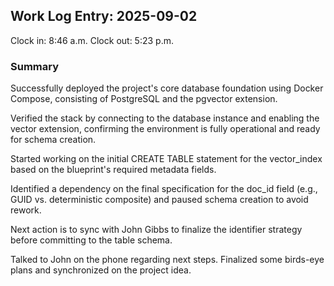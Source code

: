 ## Work Log Entry: 2025-09-02

Clock in: 8:46 a.m.
Clock out: 5:23 p.m.

### Summary

Successfully deployed the project's core database foundation using Docker Compose, consisting of PostgreSQL and the pgvector extension.

Verified the stack by connecting to the database instance and enabling the vector extension, confirming the environment is fully operational and ready for schema creation.

Started working on the initial CREATE TABLE statement for the vector_index based on the blueprint's required metadata fields.

Identified a dependency on the final specification for the doc_id field (e.g., GUID vs. deterministic composite) and paused schema creation to avoid rework.

Next action is to sync with John Gibbs to finalize the identifier strategy before committing to the table schema.

Talked to John on the phone regarding next steps. Finalized some birds-eye plans and synchronized on the project idea. 

